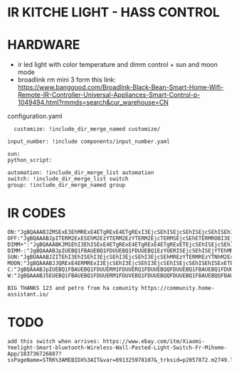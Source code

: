 # IR KITCHE LIGHT - HASS CONTROL

# HARDWARE
- ir led light with color temperature and dimm control + sun and moon mode
- broadlink rm mini 3 form this link: https://www.banggood.com/Broadlink-Black-Bean-Smart-Home-Wifi-Remote-IR-Controller-Universal-Appliances-Smart-Control-p-1049494.html?rmmds=search&cur_warehouse=CN

configuration.yaml
```
  customize: !include_dir_merge_named customize/
  
input_number: !include components/input_number.yaml

sun:
python_script:

automation: !include_dir_merge_list automation
switch: !include_dir_merge_list switch
group: !include_dir_merge_named group
```
# IR CODES
```
ON:"JgBQAAABJZMSExE3EhMRExE4ETgRExE4ETgRExI3EjcSEhISEjcSEhISEjcSEhISEhISExETETgRNhMTETgROBE4ETgROBETEgAFJgABJUYSAA0FAAAAAAAAAAA="
OFF:"JgBQAAABJpITERM2ExESEhM2EzYTERM2EzYTERM2EjcTERMSEjcSEhETERMROBI3EjcSEhI3EjcSNxI3EhISEhISEjcTERMREgAFJgABJUYSAA0FAAAAAAAAAAA="
DIMM+":"JgBQAAABKJMSEhI3EhISExE4ETgRExE4ETgRExE4ETgRExETEjcSEhISEjcSEhI3EhIUEBQ1FDUUNRQQFDUUEBQ1FDUUEBQREwAFJAABKEQUAA0FAAAAAAAAAAA="
DIMM-:"JgBQAAABJpIUEBQ1FBAUEBQ1FDUUEBQ1FDUUEBQ1EzYUERISEjcSEhISEjYTEhMREzYTERM2EzYTNhMREzYTNhMREzYTERMREwAFJQABJ0UUAA0FAAAAAAAAAAA="
SUN:"JgBUAAABJZITEhI3EhISEhI3EjcSEhI3EjcSEhI3EjcSEhMREzYTERMREzYTNhM2ExETERM2EzYTNhMRExISEhI3EjcSEhISEgAFJgABJUYTAAWLFwANBQAAAAA="
MOON:"JgBQAAABJJQRExE4ERMRExI3EjcSEhI3EjcSEhI3EjcSEhISEjcSEhISEhISExETERMRExETETgROBE4ETgROBE4ETgROBETEgAFJgABJEcSAA0FAAAAAAAAAAA="
C:"JgBQAAABJpIUEBQ1FBAUEBQ1FDUUERM1FDUUERQ1FDUUEBQQFDUUEBQ1FBAUEBQ1FDUUEBQQFDUUEBQ1FDUUEBQQFDUUNRQQFAAFJAABJ0UUAA0FAAAAAAAAAAA="
W:"JgBQAAABJ5EUEBQ1FBAUEBQ1FDUUERM1FDUVEBQ1FDUUEBQQFDUUEBQ1FBAUEBQQFBAUEBQ1FDUUEBQ1FDUUNRQ1FDUUERMRFAAFJAABJ0QUAA0FAAAAAAAAAAA="
```

```
BIG THANKS 123 and petro from ha comunity https://community.home-assistant.io/
```

# TODO
```
add this switch when arrives: https://www.ebay.com/itm/Xiaomi-Yeelight-Smart-bluetooth-Wireless-Wall-Pasted-Light-Switch-Fr-Mihome-App/183736726887?ssPageName=STRK%3AMEBIDX%3AIT&var=691325978107&_trksid=p2057872.m2749.l2649
```
